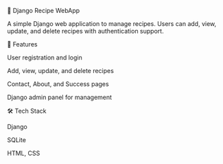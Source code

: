 🍲 Django Recipe WebApp

A simple Django web application to manage recipes. Users can add, view, update, and delete recipes with authentication support.

🚀 Features

User registration and login

Add, view, update, and delete recipes

Contact, About, and Success pages

Django admin panel for management

🛠️ Tech Stack

Django

SQLite

HTML, CSS
